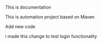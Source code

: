 This is documentation

This is automation project based on Maven



Add new code

i made this change to test login functionality
